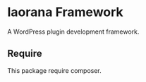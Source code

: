 # Iaorana Framework
A WordPress plugin development framework.

## Require
This package require composer.
